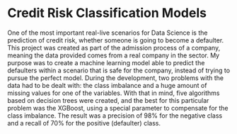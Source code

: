 # Credit Risk Classification Models

One of the most important real-live scenarios for Data Science is the prediction of credit risk, whether someone is going to become a defaulter. This project was created as part of the admission process of a company, meaning the data provided comes from a real company in the sector. My purpose was to create a machine learning model able to predict the defaulters within a scenario that is safe for the company, instead of trying to pursue the perfect model. During the development, two problems with the data had to be dealt with: the class imbalance and a huge amount of missing values for one of the variables. With that in mind, five algorithms based on decision trees were created, and the best for this particular problem was the XGBoost, using a special parameter to compensate for the class imbalance. The result was a precision of 98% for the negative class and a recall of 70% for the positive (defaulter) class.
